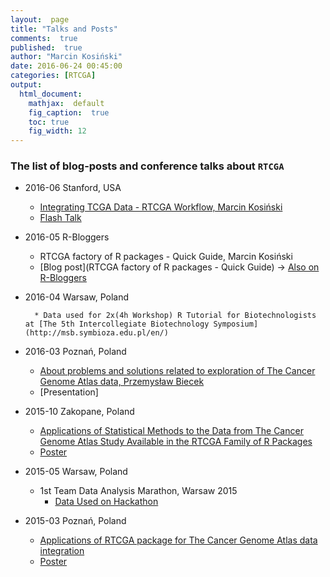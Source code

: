 ```yaml
---
layout:  page
title: "Talks and Posts"
comments:  true
published:  true
author: "Marcin Kosiński"
date: 2016-06-24 00:45:00
categories: [RTCGA]
output:
  html_document:
    mathjax:  default
    fig_caption:  true
    toc: true
    fig_width: 12
---
```




###  The list of blog-posts and conference talks about `RTCGA`

- 2016-06 Stanford, USA 
	* [Integrating TCGA Data - RTCGA Workflow, Marcin Kosiński](http://bioconductor.org/help/course-materials/2016/BioC2016/)
	* [Flash Talk](http://rtcga.github.io/RTCGA/BioC2016/)
		
- 2016-05 R-Bloggers
	- RTCGA factory of R packages - Quick Guide, Marcin Kosiński
	- [Blog post](RTCGA factory of R packages - Quick Guide) -> [Also on R-Bloggers](http://www.r-bloggers.com/rtcga-factory-of-r-packages-quick-guide/)

- 2016-04 Warsaw, Poland 

		* Data used for 2x(4h Workshop) R Tutorial for Biotechnologists at [The 5th Intercollegiate Biotechnology Symposium](http://msb.symbioza.edu.pl/en/)

- 2016-03 Poznań, Poland 

	* [About problems and solutions related to exploration of The Cancer 
Genome Atlas data, Przemysław Biecek](http://iimo.pl/img/Conference_of_Contemporary_Oncology_POSTER_2016.pdf)   
	* [Presentation]
		
- 2015-10 Zakopane, Poland		

	- [Applications of Statistical Methods to the Data from The Cancer Genome Atlas Study Available in the RTCGA Family of R Packages](http://isobm.org/index.php?option=com_content&view=article&id=138&Itemid=624)
	- [Poster](https://github.com/RTCGA/RTCGA/raw/master/UseCases/MarcinKosinski.pdf)

- 2015-05 Warsaw, Poland
  * 1st Team Data Analysis Marathon, Warsaw 2015
	* [Data Used on Hackathon](https://www.facebook.com/events/921016974586900/)
		
- 2015-03 Poznań, Poland 
	* [Applications of RTCGA package for The Cancer Genome Atlas data integration](www.zwrotnikraka.pl/8-international-conference-contemporary-oncology-cancer-genomics-poznan/) 
	* [Poster](https://github.com/RTCGA/RTCGA/raw/master/UseCases/BigDataInGenomics.pdf)